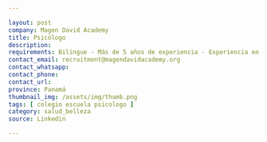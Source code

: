 ```yaml
---

layout: post
company: Magen David Academy
title: Psicólogo
description: 
requirements: Bilingue - Más de 5 años de experiencia - Experiencia en el área MS/HS - Idoneidad
contact_email: recruitment@magendavidacademy.org
contact_whatsapp:
contact_phone:
contact_url:
province: Panamá
thumbnail_img: /assets/img/thumb.png
tags: [ colegio escuela psicologo ]
category: salud_belleza
source: Linkedin

---
```


